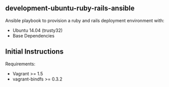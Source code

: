 ## development-ubuntu-ruby-rails-ansible
Ansible playbook to provision a ruby and rails deployment environment with:

* Ubuntu 14.04 (trusty32)
* Base Dependencies

## Initial Instructions

Requirements:

* Vagrant >= 1.5
* vagrant-bindfs >= 0.3.2
